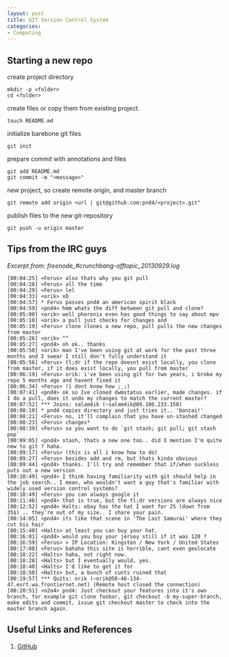 ```yaml
---
layout: post
title: GIT Version Control System
categories: 
- Computing
---
```


## Starting a new repo

create project directory

    mkdir -p <folder>
    cd <folder>

create files or copy them from existing project.
    
    touch README.md
    
initialize barebone git files
    
    git init

prepare commit with annotations and files
    
    git add README.md
    git commit -m "<message>"

new project, so create remote origin, and master branch

    git remote add origin <url | git@github.com:pnd4/<project>.git"

publish files to the new git-repository

    git push -u origin master

## Tips from the IRC guys
*Excerpt from: freenode_#crunchbang-offtopic_20130929.log*
```
[00:04:25] <Ferus> also thats why you git pull
[00:04:28] <Ferus> all the time
[00:04:29] <Ferus> lel
[00:04:33] <orik> xD
[00:04:57] * Ferus passes pnd4 an american spirit black
[00:04:59] <pnd4> hmm whats the diff between git pull and clone?
[00:05:00] <orik> well phoronix even has good things to say about mpv
[00:05:10] <orik> a pull just checks for changes and
[00:05:19] <Ferus> clone clones a new repo, pull pulls the new changes from master
[00:05:26] <orik> ^^
[00:05:27] <pnd4> oh ok.. thanks
[00:05:50] <orik> man I've been using git at work for the past three months and I swear I still don't fully understand it
[00:05:56] <Ferus> tl;dr if the repo doesnt exist locally, you clone from master, if it does exist locally, you pull from master
[00:06:19] <Ferus> orik: i've been using git for two years, i broke my repo 5 months ago and havent fixed it
[00:06:34] <Ferus> (i dont know how ;_;)
[00:07:41] <pnd4> ok so Ive cloned dwmstatus earlier, made changes. if I do a pull, does it undo my changes to match the current master?
[00:07:52] *** Joins: salam4ik (~salam4ik@89.106.233.158)
[00:08:10] * pnd4 copies directory and just tries it.. 'banzai!'
[00:08:21] <Ferus> no, it'll complain that you have un-stashed changed
[00:08:23] <Ferus> changes*
[00:08:39] <Ferus> so you want to do `git stash; git pull; git stash pop`
[00:09:05] <pnd4> stash, thats a new one too.. did I mention I'm quite new to git ? haha.
[00:09:17] <Ferus> (this is all i know how to do)
[00:09:27] <Ferus> besides add and rm, but thats kinda obvious
[00:09:44] <pnd4> thanks. I'll try and remember that if/when suckless puts out a new version
[00:10:49] <pnd4> I think having familiarity with git should help in the job search.. I mean, who wouldn't want a guy that's familiar with widely used version control systems?
[00:10:49] <Ferus> you can always google it
[00:11:46] <pnd4> that is true, but the tl;dr versions are always nice
[00:12:52] <pnd4> Halts: ebay has the hat I want for 25 (down from 35$) .. they're out of my size.. I share your pain.
[00:14:05] <pnd4> its like that scene in 'The Last Samurai' where they cut his hair
[00:15:40] <Halts> at least you can buy your hat.
[00:16:01] <pnd4> would you buy your jersey still if it was 120 ?
[00:16:59] <Ferus> > IP Location: Kingston / New York / United States
[00:17:08] <Ferus> bahaha this site is horrible, cant even geolocate
[00:18:22] <Halts> haha, not right now.
[00:18:28] <Halts> but I eventually would, yes.
[00:18:40] <Halts> I'd like to get it for
[00:18:50] <Halts> but, a bunch of cunts ruined that
[00:19:57] *** Quits: orik (~orik@50-46-134-47.evrt.wa.frontiernet.net) (Remote host closed the connection)
[00:20:51] <n2o4> pnd4: Just checkout your features into it's own branch, for example git clone foobar, git checkout -b my-super-branch, make edits and commit, issue git checkout master to check into the master branch again.
```
## Useful Links and References
1. [GitHub](https://github.com)


